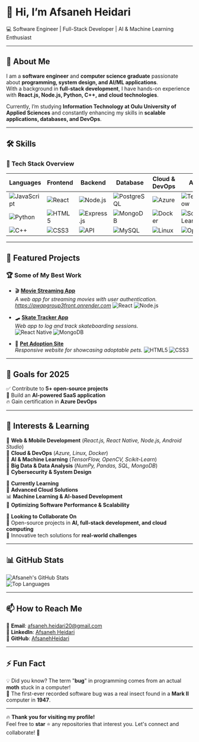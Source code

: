 # 👋 Hi, I’m Afsaneh Heidari  
💻 Software Engineer | Full-Stack Developer | AI & Machine Learning Enthusiast  

---

## 🚀 About Me  
I am a **software engineer** and **computer science graduate** passionate about **programming, system design, and AI/ML applications**.  
With a background in **full-stack development**, I have hands-on experience with **React.js, Node.js, Python, C++, and cloud technologies**.  

Currently, I’m studying **Information Technology at Oulu University of Applied Sciences** and constantly enhancing my skills in **scalable applications, databases, and DevOps**.  

---

## 🛠️ Skills  

### **📌 Tech Stack Overview**  

| Languages | Frontend | Backend | Database | Cloud & DevOps | AI/ML |
|-----------|---------|---------|---------|-------------|------|
| ![JavaScript](https://img.shields.io/badge/JavaScript-F7DF1E?style=flat&logo=javascript) | ![React](https://img.shields.io/badge/React-61DAFB?style=flat&logo=react) | ![Node.js](https://img.shields.io/badge/Node.js-43853D?style=flat&logo=node.js) | ![PostgreSQL](https://img.shields.io/badge/PostgreSQL-336791?style=flat&logo=postgresql) | ![Azure](https://img.shields.io/badge/Azure-0078D4?style=flat&logo=microsoft-azure) | ![TensorFlow](https://img.shields.io/badge/TensorFlow-FF6F00?style=flat&logo=tensorflow) |
| ![Python](https://img.shields.io/badge/Python-3776AB?style=flat&logo=python) | ![HTML5](https://img.shields.io/badge/HTML5-E34F26?style=flat&logo=html5) | ![Express.js](https://img.shields.io/badge/Express.js-000000?style=flat&logo=express&logoColor=white) | ![MongoDB](https://img.shields.io/badge/MongoDB-47A248?style=flat&logo=mongodb) | ![Docker](https://img.shields.io/badge/Docker-2496ED?style=flat&logo=docker) | ![Scikit-Learn](https://img.shields.io/badge/Scikit_Learn-F7931E?style=flat&logo=scikit-learn) |
| ![C++](https://img.shields.io/badge/C++-00599C?style=flat&logo=c%2B%2B&logoColor=white) | ![CSS3](https://img.shields.io/badge/CSS3-1572B6?style=flat&logo=css3) | ![API](https://img.shields.io/badge/API-02569B?style=flat&logo=api&logoColor=white) | ![MySQL](https://img.shields.io/badge/MySQL-4479A1?style=flat&logo=mysql) | ![Linux](https://img.shields.io/badge/Linux-FCC624?style=flat&logo=linux&logoColor=black) | ![OpenCV](https://img.shields.io/badge/OpenCV-5C3EE8?style=flat&logo=opencv&logoColor=white) |

---

## 🚀 Featured Projects  
### 🏆 Some of My Best Work  
- 🎬 **[Movie Streaming App](https://github.com/yourproject)**  
  _A web app for streaming movies with user authentication._
   _https://awapgroup3front.onrender.com_
  ![React](https://img.shields.io/badge/React-61DAFB?style=flat&logo=react) ![Node.js](https://img.shields.io/badge/Node.js-43853D?style=flat&logo=node.js)  

- 🛹 **[Skate Tracker App](https://github.com/yourproject)**  
  _Web app to log and track skateboarding sessions._  
  ![React Native](https://img.shields.io/badge/React_Native-61DAFB?style=flat&logo=react) ![MongoDB](https://img.shields.io/badge/MongoDB-47A248?style=flat&logo=mongodb)  

- 🐾 **[Pet Adoption Site](https://github.com/yourproject)**  
  _Responsive website for showcasing adoptable pets._
  ![HTML5](https://img.shields.io/badge/HTML5-E34F26?style=flat&logo=html5) ![CSS3](https://img.shields.io/badge/CSS3-1572B6?style=flat&logo=css3)  

---

## 🎯 Goals for 2025  
✅ Contribute to **5+ open-source projects**  
🚀 Build an **AI-powered SaaS application**  
🔥 Gain certification in **Azure DevOps**  

---

## 👀 Interests & Learning  
🔹 **Web & Mobile Development** (_React.js, React Native, Node.js, Android Studio_)  
🔹 **Cloud & DevOps** (_Azure, Linux, Docker_)  
🔹 **AI & Machine Learning** (_TensorFlow, OpenCV, Scikit-Learn_)  
🔹 **Big Data & Data Analysis** (_NumPy, Pandas, SQL, MongoDB_)  
🔹 **Cybersecurity & System Design**  

🌱 **Currently Learning**  
🚀 **Advanced Cloud Solutions**  
📊 **Machine Learning & AI-based Development**  
🔧 **Optimizing Software Performance & Scalability**  

💞️ **Looking to Collaborate On**  
🎯 Open-source projects in **AI, full-stack development, and cloud computing**  
🤝 Innovative tech solutions for **real-world challenges**  

---

## 📊 GitHub Stats  
![Afsaneh's GitHub Stats](https://github-readme-stats.vercel.app/api?username=AfsanehHeidari&show_icons=true&theme=dark)  
![Top Languages](https://github-readme-stats.vercel.app/api/top-langs/?username=AfsanehHeidari&layout=compact&theme=dark)  

---

## 📫 How to Reach Me  
📧 **Email**: afsaneh.heidari20@gmail.com  
💼 **LinkedIn**: [Afsaneh Heidari](https://www.linkedin.com/in/yourprofile/)  
📂 **GitHub**: [AfsanehHeidari](https://github.com/AfsanehHeidari)  

---

## ⚡ Fun Fact  
💡 Did you know? The term "**bug**" in programming comes from an actual **moth** stuck in a computer!  
🦋 The first-ever recorded software bug was a real insect found in a **Mark II** computer in **1947**.  

---

🔥 **Thank you for visiting my profile!**  
Feel free to **star** ⭐ any repositories that interest you. Let's connect and collaborate! 🤝
